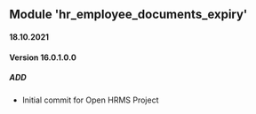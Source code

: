 ## Module 'hr_employee_documents_expiry'

#### 18.10.2021
#### Version 16.0.1.0.0
##### ADD
- Initial commit for Open HRMS Project